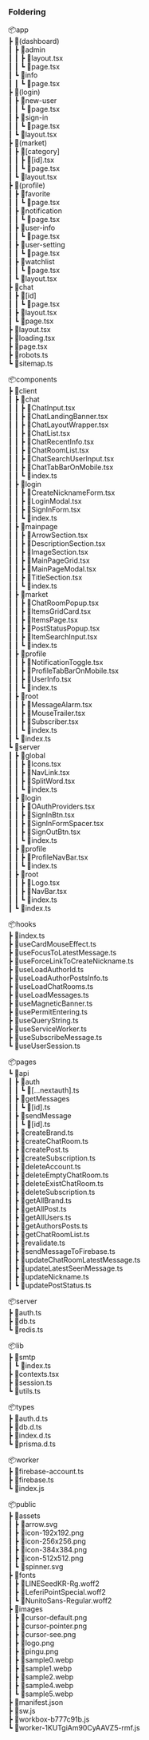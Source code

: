### Foldering

📦app  
┣ 📂(dashboard)  
┃ ┣ 📂admin  
┃ ┃ ┣ 📜layout.tsx  
┃ ┃ ┗ 📜page.tsx  
┃ ┗ 📂info  
┃ ┃ ┗ 📜page.tsx  
┣ 📂(login)  
┃ ┣ 📂new-user  
┃ ┃ ┗ 📜page.tsx  
┃ ┣ 📂sign-in  
┃ ┃ ┗ 📜page.tsx  
┃ ┗ 📜layout.tsx  
┣ 📂(market)  
┃ ┣ 📂[category]  
┃ ┃ ┣ 📜[id].tsx  
┃ ┃ ┗ 📜page.tsx  
┃ ┗ 📜layout.tsx  
┣ 📂(profile)  
┃ ┣ 📂favorite  
┃ ┃ ┗ 📜page.tsx  
┃ ┣ 📂notification  
┃ ┃ ┗ 📜page.tsx  
┃ ┣ 📂user-info  
┃ ┃ ┗ 📜page.tsx  
┃ ┣ 📂user-setting  
┃ ┃ ┗ 📜page.tsx  
┃ ┣ 📂watchlist  
┃ ┃ ┗ 📜page.tsx  
┃ ┗ 📜layout.tsx  
┣ 📂chat  
┃ ┣ 📂[id]  
┃ ┃ ┗ 📜page.tsx  
┃ ┣ 📜layout.tsx  
┃ ┗ 📜page.tsx  
┣ 📜layout.tsx  
┣ 📜loading.tsx  
┣ 📜page.tsx  
┣ 📜robots.ts  
┗ 📜sitemap.ts  

📦components  
┣ 📂client   
┃ ┣ 📂chat   
┃ ┃ ┣ 📜ChatInput.tsx  
┃ ┃ ┣ 📜ChatLandingBanner.tsx  
┃ ┃ ┣ 📜ChatLayoutWrapper.tsx  
┃ ┃ ┣ 📜ChatList.tsx  
┃ ┃ ┣ 📜ChatRecentInfo.tsx  
┃ ┃ ┣ 📜ChatRoomList.tsx  
┃ ┃ ┣ 📜ChatSearchUserInput.tsx  
┃ ┃ ┣ 📜ChatTabBarOnMobile.tsx  
┃ ┃ ┗ 📜index.ts  
┃ ┣ 📂login  
┃ ┃ ┣ 📜CreateNicknameForm.tsx  
┃ ┃ ┣ 📜LoginModal.tsx  
┃ ┃ ┣ 📜SignInForm.tsx  
┃ ┃ ┗ 📜index.ts  
┃ ┣ 📂mainpage  
┃ ┃ ┣ 📜ArrowSection.tsx    
┃ ┃ ┣ 📜DescriptionSection.tsx  
┃ ┃ ┣ 📜ImageSection.tsx  
┃ ┃ ┣ 📜MainPageGrid.tsx  
┃ ┃ ┣ 📜MainPageModal.tsx  
┃ ┃ ┣ 📜TitleSection.tsx  
┃ ┃ ┗ 📜index.ts   
┃ ┣ 📂market  
┃ ┃ ┣ 📜ChatRoomPopup.tsx  
┃ ┃ ┣ 📜ItemsGridCard.tsx  
┃ ┃ ┣ 📜ItemsPage.tsx  
┃ ┃ ┣ 📜PostStatusPopup.tsx  
┃ ┃ ┣ 📜ItemSearchInput.tsx  
┃ ┃ ┗ 📜index.ts  
┃ ┣ 📂profile  
┃ ┃ ┣ 📜NotificationToggle.tsx  
┃ ┃ ┣ 📜ProfileTabBarOnMobile.tsx  
┃ ┃ ┣ 📜UserInfo.tsx  
┃ ┃ ┗ 📜index.ts  
┃ ┣ 📂root  
┃ ┃ ┣ 📜MessageAlarm.tsx  
┃ ┃ ┣ 📜MouseTrailer.tsx  
┃ ┃ ┣ 📜Subscriber.tsx  
┃ ┃ ┗ 📜index.ts  
┃ ┗ 📜index.ts  
┗ 📂server  
┃ ┣ 📂global  
┃ ┃ ┣ 📜Icons.tsx  
┃ ┃ ┣ 📜NavLink.tsx  
┃ ┃ ┣ 📜SplitWord.tsx  
┃ ┃ ┗ 📜index.ts  
┃ ┣ 📂login  
┃ ┃ ┣ 📜OAuthProviders.tsx  
┃ ┃ ┣ 📜SignInBtn.tsx  
┃ ┃ ┣ 📜SignInFormSpacer.tsx  
┃ ┃ ┣ 📜SignOutBtn.tsx  
┃ ┃ ┗ 📜index.ts  
┃ ┣ 📂profile  
┃ ┃ ┣ 📜ProfileNavBar.tsx  
┃ ┃ ┗ 📜index.ts   
┃ ┣ 📂root  
┃ ┃ ┣ 📜Logo.tsx  
┃ ┃ ┣ 📜NavBar.tsx  
┃ ┃ ┗ 📜index.ts   
┃ ┗ 📜index.ts  
  
📦hooks  
┣ 📜index.ts    
┣ 📜useCardMouseEffect.ts  
┣ 📜useFocusToLatestMessage.ts  
┣ 📜useForceLinkToCreateNickname.ts  
┣ 📜useLoadAuthorId.ts  
┣ 📜useLoadAuthorPostsInfo.ts  
┣ 📜useLoadChatRooms.ts  
┣ 📜useLoadMessages.ts  
┣ 📜useMagneticBanner.ts  
┣ 📜usePermitEntering.ts  
┣ 📜useQueryString.ts  
┣ 📜useServiceWorker.ts   
┣ 📜useSubscribeMessage.ts  
┗ 📜useUserSession.ts  
  
📦pages  
┗ 📂api  
┃ ┣ 📂auth  
┃ ┃ ┗ 📜[...nextauth].ts  
┃ ┣ 📂getMessages  
┃ ┃ ┗ 📜[id].ts  
┃ ┣ 📂sendMessage  
┃ ┃ ┗ 📜[id].ts  
┃ ┣ 📜createBrand.ts  
┃ ┣ 📜createChatRoom.ts  
┃ ┣ 📜createPost.ts  
┃ ┣ 📜createSubscription.ts  
┃ ┣ 📜deleteAccount.ts  
┃ ┣ 📜deleteEmptyChatRoom.ts   
┃ ┣ 📜deleteExistChatRoom.ts  
┃ ┣ 📜deleteSubscription.ts  
┃ ┣ 📜getAllBrand.ts  
┃ ┣ 📜getAllPost.ts  
┃ ┣ 📜getAllUsers.ts  
┃ ┣ 📜getAuthorsPosts.ts  
┃ ┣ 📜getChatRoomList.ts  
┃ ┣ 📜revalidate.ts  
┃ ┣ 📜sendMessageToFirebase.ts  
┃ ┣ 📜updateChatRoomLatestMessage.ts  
┃ ┣ 📜updateLatestSeenMessage.ts  
┃ ┣ 📜updateNickname.ts  
┃ ┗ 📜updatePostStatus.ts  
  
📦server  
┣ 📜auth.ts  
┣ 📜db.ts   
┗ 📜redis.ts  
  
📦lib  
┣ 📂smtp  
┃ ┗ 📜index.ts  
┣ 📜contexts.tsx  
┣ 📜session.ts  
┗ 📜utils.ts  
  
📦types  
┣ 📜auth.d.ts  
┣ 📜db.d.ts  
┣ 📜index.d.ts  
┗ 📜prisma.d.ts   
  
📦worker  
┣ 📜firebase-account.ts  
┣ 📜firebase.ts  
┗ 📜index.js  
  
📦public  
┣ 📂assets  
┃ ┣ 📜arrow.svg  
┃ ┣ 📜icon-192x192.png  
┃ ┣ 📜icon-256x256.png  
┃ ┣ 📜icon-384x384.png  
┃ ┣ 📜icon-512x512.png  
┃ ┗ 📜spinner.svg  
┣ 📂fonts    
┃ ┣ 📜LINESeedKR-Rg.woff2  
┃ ┣ 📜LeferiPointSpecial.woff2  
┃ ┗ 📜NunitoSans-Regular.woff2  
┣ 📂images  
┃ ┣ 📜cursor-default.png  
┃ ┣ 📜cursor-pointer.png  
┃ ┣ 📜cursor-see.png  
┃ ┣ 📜logo.png   
┃ ┣ 📜pingu.png  
┃ ┣ 📜sample0.webp  
┃ ┣ 📜sample1.webp  
┃ ┣ 📜sample2.webp   
┃ ┣ 📜sample4.webp  
┃ ┗ 📜sample5.webp  
┣ 📜manifest.json  
┣ 📜sw.js  
┣ 📜workbox-b777c91b.js  
┗ 📜worker-1KUTgiAm90CyAAVZ5-rmf.js   
